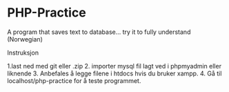 # PHP-Practice
A program that saves text to database... try it to fully understand (Norwegian)

Instruksjon

1.last ned med git eller .zip
2. importer mysql fil lagt ved i phpmyadmin eller liknende
3. Anbefales å legge filene i htdocs hvis du bruker xampp.
4. Gå til localhost/php-practice for å teste programmet.

